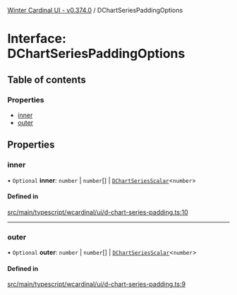 [Winter Cardinal UI - v0.374.0](../index.md) / DChartSeriesPaddingOptions

# Interface: DChartSeriesPaddingOptions

## Table of contents

### Properties

- [inner](DChartSeriesPaddingOptions.md#inner)
- [outer](DChartSeriesPaddingOptions.md#outer)

## Properties

### inner

• `Optional` **inner**: `number` \| `number`[] \| [`DChartSeriesScalar`](../index.md#dchartseriesscalar)\<`number`\>

#### Defined in

[src/main/typescript/wcardinal/ui/d-chart-series-padding.ts:10](https://github.com/winter-cardinal/winter-cardinal-ui/blob/v0.310.1/src/main/typescript/wcardinal/ui/d-chart-series-padding.ts#L10)

___

### outer

• `Optional` **outer**: `number` \| `number`[] \| [`DChartSeriesScalar`](../index.md#dchartseriesscalar)\<`number`\>

#### Defined in

[src/main/typescript/wcardinal/ui/d-chart-series-padding.ts:9](https://github.com/winter-cardinal/winter-cardinal-ui/blob/v0.310.1/src/main/typescript/wcardinal/ui/d-chart-series-padding.ts#L9)
